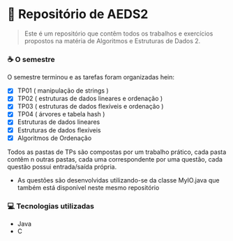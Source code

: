 # 🚀 Repositório de AEDS2

> Este é um repositório que contêm todos os trabalhos e exercícios propostos na matéria de Algoritmos e Estruturas de Dados 2.

### ☕ O semestre

O semestre terminou e as tarefas foram organizadas hein:

- [x] TP01 ( manipulação de strings )
- [x] TP02 ( estruturas de dados lineares e ordenação )
- [X] TP03 ( estruturas de dados flexíveis e ordenação )
- [X] TP04 ( árvores e tabela hash )
- [X] Estruturas de dados lineares
- [X] Estruturas de dados flexíveis
- [X] Algoritmos de Ordenação

Todos as pastas de TPs são compostas por um trabalho prático, cada pasta contêm n outras pastas, cada uma correspondente por uma questão, cada questão possui entrada/saída própria.

* As questões são desenvolvidas utilizando-se da classe MyIO.java que também está disponível neste mesmo repositório

### 💻 Tecnologias utilizadas
- Java
- C

